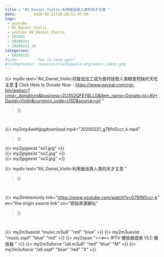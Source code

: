 ```yaml
---
title : "AV_Daniel_Violin:利用蝗虫救人类的天才主意 "
date:        2020-02-21T20:20:51-07:00
tags:
 - youtube
 - AV_Daniel_Violin
 - youtube_AV_Daniel_Violin
 - 202002
 - 20200221
 - 20200221_20
categories:
 - 20200221
#icon:        "fas fa-lock-open"
#resImgTeaser: teaserpics/wikipedia.org/emacs-jokes.png
---
```


{{< mydiv text="AV_Daniel_Violin:将蝗虫加工成为食材拯救人类粮食短缺的天吃主意 📌 Click Here to Donate Now - https://www.paypal.com/cgi-bin/webscr?cmd=_donations&business=ZU352QFEYBLLG&item_name=Donate+to+AV+Daniel+Violin&currency_code=USD&source=url "
>}}
<br>


{{< my2mp4withjpgdownload mp4="20200221_g76fn5ccr_k.mp4"
>}}

{{< my2jpgexist "xx1.jpg" >}}<br>
{{< my2jpgexist "xx2.jpg" >}}<br>
{{< my2jpgexist "xx3.jpg" >}}<br>



{{< mydiv text="AV_Daniel_Violin:利用蝗虫救人类的天才主意 "
>}}
<br>

{{< my2linktextonly link="https://www.youtube.com/watch?v=G76fN5ccr-k"
en="the origin source link" cn="原始來源網址"
>}}


<br>

{{< my2m3uexist "music.m3u8" "red"  "blue" >}} {{< my2m3uexist "music.xspf" "blue" "red"  >}} {{< my2span "<<<=== IPTV 播放器或者 VLC 播放器 " >}} {{< my2m3uforce "/all.m3u8" "red"  "blue" "M" >}} {{< my2m3uforce "/all.xspf" "blue" "red"  "X" >}} 
